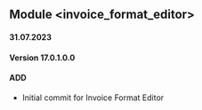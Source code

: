 ## Module <invoice_format_editor>

#### 31.07.2023
#### Version 17.0.1.0.0
#### ADD
- Initial commit for Invoice Format Editor
